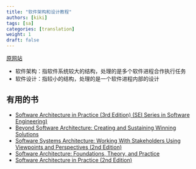 ```yaml
---
title: "软件架构和设计教程"
authors: [kiki]
tags: [sa]
categories: [translation]
weight: 1
draft: false
---
```


[原网站](https://www.tutorialspoint.com/software_architecture_design/index.htm)

- 软件架构：指软件系统较大的结构，处理的是多个软件进程合作执行任务
- 软件设计：指较小的结构，处理的是一个软件进程内部的设计

## 有用的书

- [Software Architecture in Practice (3rd Edition) (SEI Series in Software Engineering)](https://www.amazon.com/Software-Architecture-Practice-3rd-Engineering/dp/0321815734/httpwwwtuto0a-20)
- [Beyond Software Architecture: Creating and Sustaining Winning Solutions](https://www.amazon.com/Beyond-Software-Architecture-Sustaining-Solutions/dp/0201775948/httpwwwtuto0a-20)
- [Software Systems Architecture: Working With Stakeholders Using Viewpoints and Perspectives (2nd Edition)](https://www.amazon.com/Software-Systems-Architecture-Stakeholders-Perspectives/dp/032171833X/httpwwwtuto0a-20)
- [Software Architecture: Foundations, Theory, and Practice](https://www.amazon.com/Software-Architecture-Foundations-Theory-Practice/dp/0470167742/httpwwwtuto0a-20)
- [Software Architecture in Practice (2nd Edition)](https://www.amazon.com/Software-Architecture-Practice-2nd-Bass/dp/0321154959/httpwwwtuto0a-20)
